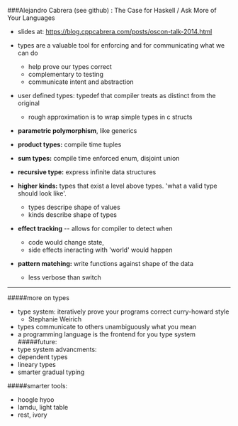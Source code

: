 ###Alejandro Cabrera (see github) : The Case for Haskell / Ask More of Your Languages
 - slides at: https://blog.cppcabrera.com/posts/oscon-talk-2014.html
 - types are a valuable tool for enforcing and for communicating what we can do
    - help prove our types correct
    - complementary to testing
    - communicate intent and abstraction
 - user defined types: typedef that compiler treats as distinct from the original
    - rough approximation is to wrap simple types in c structs
 - **parametric polymorphism**, like generics
 - **product types:** compile time tuples
 - **sum types:** compile time enforced enum, disjoint union
 - **recursive type:** express infinite data structures
 - **higher kinds:** types that exist a level above types.  'what a 
   valid type should look like'.
    - types descripe shape of values
    - kinds describe shape of types
 - **effect tracking** -- allows for compiler to detect when
   - code would change state,
   - side effects ineracting with 'world' would happen

 - **pattern matching:** write functions against shape of the data
     - less verbose than switch
---------
#####more on types
 - type system: iteratively prove your programs correct curry-howard style
    - Stephanie Weirich
 - types communicate to others unambiguously what you mean
 - a programming language is the frontend for you type system
#####future:
- type system advancments:
- dependent types
-  lineary types
-  smarter gradual typing
  
#####smarter tools:
- hoogle hyoo
- lamdu, light table
- rest, ivory
